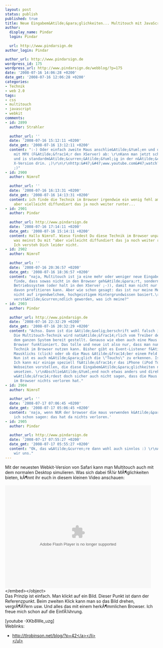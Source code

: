 ```yaml
---
layout: post
status: publish
published: true
title: Neue Eingabem&Atilde;&para;glichkeiten... Multitouch mit JavaScript
author:
  display_name: Pindar
  login: Pindar
  
  url: http://www.pindarsign.de
author_login: Pindar

author_url: http://www.pindarsign.de
wordpress_id: 175
wordpress_url: http://www.pindarsign.de/webblog/?p=175
date: '2008-07-16 14:06:28 +0200'
date_gmt: '2008-07-16 12:06:28 +0200'
categories:
- Technik
- web 2.0
tags:
- css
- multitouch
- javascript
- webkit
comments:
- id: 2899
  author: Strahler
  
  author_url: ''
  date: '2008-07-16 15:12:11 +0200'
  date_gmt: '2008-07-16 13:12:11 +0200'
  content: ":-) Oder einfach zweite Maus anschlie&Atilde;&Yuml;en und dann geht's
    mit MPX (F&Atilde;&frac14;r den XServer) ab: \r\nKann man jetzt schon installieren
    und is standardm&Atilde;&curren;&Atilde;&Yuml;ig in der n&Atilde;&curren;chstne
    X-Version drin. ;)\r\n\r\nhttp:&#47;&#47;www.youtube.com&#47;watch?v=0MUOn_nJmRA\r\n\r\nhttp:&#47;&#47;www.youtube.com&#47;watch?v=olWjnfBoY8E&amp;feature=related\r\n\r\nGru&Atilde;&Yuml;\r\nStrahler
    ;)"
- id: 2900
  author: NimroT
  
  author_url: ''
  date: '2008-07-16 16:13:31 +0200'
  date_gmt: '2008-07-16 14:13:31 +0200'
  content: ich finde die Technik im Browser irgendwie ein wenig fehl am Platze....
    aber vielleicht diffundiert das ja noch weiter runter...
- id: 2901
  author: Pindar
  
  author_url: http://www.pindarsign.de
  date: '2008-07-16 17:14:11 +0200'
  date_gmt: '2008-07-16 15:14:11 +0200'
  content: Hallo NimroT. Wieso findest Du diese Technik im Browser unpassend? Und
    was meinst Du mit "aber vielleicht diffundiert das ja noch weiter runter&acirc;&euro;&brvbar;".
    Ich versteh Dich leider nicht.
- id: 2902
  author: NimroT
  
  author_url: ''
  date: '2008-07-16 20:36:57 +0200'
  date_gmt: '2008-07-16 18:36:57 +0200'
  content: "naja, Multitouch ist ja eine mehr oder weniger neue Eingabetechnik. Ich
    finde, dass sowas nicht in den Browser geh&Atilde;&para;rt, sondern direkt ins
    Betriebssystem (oder halt in den XServer ;-)), damit man nicht nur in einem Programm
    davon profitieren kann. Aber wie schon gesagt: das ist nur meine Meinung, die
    nicht auf irgendwelchem, hochgeistigem Hintergrundwissen basiert.\r\n\r\nEinigerma&Atilde;&Yuml;en
    verst&Atilde;&curren;ndlich geworden, was ich meine?"
- id: 2903
  author: Pindar
  
  author_url: http://www.pindarsign.de
  date: '2008-07-16 22:32:29 +0200'
  date_gmt: '2008-07-16 20:32:29 +0200'
  content: "Achso. Dann ist die &Atilde;&oelig;berschrift wohl falsch interpretierbar.
    Die Multitouch-Technik wird nat&Atilde;&frac14;rlich vom Treiber der Hardware
    dem ganzen System bereit gestellt. Genauso wie eben auch eine Maus nicht nur im
    Browser funktioniert. Das tolle und neue ist also nur, dass man nun auch diese
    Technik im Browser nutzen kann. Bisher gibt es Event-Listener f&Atilde;&frac14;r
    Mausklicks (click) oder ob die Maus &Atilde;&frac14;ber einem Feld ist (mouseover).
    Nun ist es auch m&Atilde;&para;glich die \"Touchs\" zu erkennen. Ist doch wunderbar!
    Ich kann mir einige speziell f&Atilde;&frac14;r das iPhone (iPod Touch) entwickelte
    Webseiten vorstellen, die diese Eingabem&Atilde;&para;glichkeiten nutzbringend
    umsetzen. \r\nAbschlie&Atilde;&Yuml;end noch etwas anders und direkt gesagt: Du
    w&Atilde;&frac14;rdest doch sicher auch nicht sagen, dass die Maus anzusteuern
    im Browser nichts verloren hat."
- id: 2904
  author: NimroT
  
  author_url: ''
  date: '2008-07-17 07:06:45 +0200'
  date_gmt: '2008-07-17 05:06:45 +0200'
  content: 'naja, wenn NUR der browser die maus verwenden k&Atilde;&para;nnte w&Atilde;&frac14;rde
    ich schon sagen: das hat da nichts verloren.'
- id: 2905
  author: Pindar
  
  author_url: http://www.pindarsign.de
  date: '2008-07-17 07:55:27 +0200'
  date_gmt: '2008-07-17 05:55:27 +0200'
  content: "Ok, das w&Atilde;&curren;re dann wohl auch sinnlos :) \r\nAber jetzt verstehen
    wir uns."
---
```

<p>Mit der neuesten Webkit-Version von Safari kann man Multitouch auch mit dem normalen Desktop simulieren. Was sich dabei f&Atilde;&frac14;r M&Atilde;&para;glichkeiten bieten, k&Atilde;&para;nnt ihr euch in diesem kleinen Video anschauen:<br />
<object classid="clsid:d27cdb6e-ae6d-11cf-96b8-444553540000" width="481" height="338" codebase="http:&#47;&#47;download.macromedia.com&#47;pub&#47;shockwave&#47;cabs&#47;flash&#47;swflash.cab#version=6,0,40,0" data="&#47;webblog&#47;wp-content&#47;uploads&#47;2008&#47;07&#47;screen.swf"><br />
<embed type="application&#47;x-shockwave-flash" width="481" height="338" src="&#47;webblog&#47;wp-content&#47;uploads&#47;2008&#47;07&#47;screen.swf"><&#47;embed><&#47;object><br />
Das Prinzip ist einfach. Man klickt auf ein Bild. Dieser Punkt ist dann der Referenzpunkt. Beim zweiten Klick kann man so das Bild drehen, vergr&Atilde;&para;&Atilde;&Yuml;ern usw. Und alles das mit einem herk&Atilde;&para;mmlichen Browser. Ich freue mich schon auf die Einf&Atilde;&frac14;hrung.</p>
<p>[youtube -XKb8We_uzg]<br />
Weblinks:</p>
<ul>
<li><a href="http:&#47;&#47;tlrobinson.net&#47;blog&#47;?p=42" target="_blank">http:&#47;&#47;tlrobinson.net&#47;blog&#47;?p=42<&#47;a><&#47;li><br />
<&#47;ul></p>
